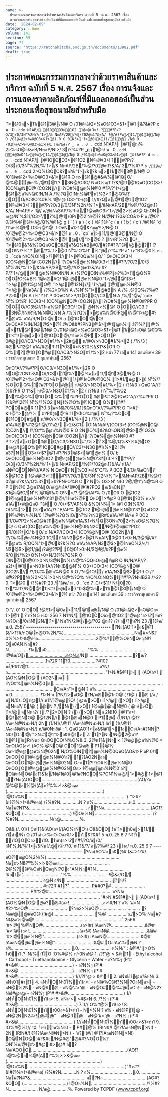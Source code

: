 ```yaml
---
name: >-
  ประกาศคณะกรรมการกลางว่าด้วยราคาสินค้าและบริการ ฉบับที่ 5 พ.ศ. 2567 เรื่อง
  การแจ้งและการแสดงราคาผลิตภัณฑ์ที่มีแอลกอฮอล์เป็นส่วนประกอบเพื่อสุขอนามัยสำหรับมือ
date: '2024-02-09'
category: ง พิเศษ
volume: 141
section: 39
page: 77
source: 'https://ratchakitcha.soc.go.th/documents/18982.pdf'
draft: true
---
```


# ประกาศคณะกรรมการกลางว่าด้วยราคาสินค้าและบริการ ฉบับที่ 5 พ.ศ. 2567 เรื่อง การแจ้งและการแสดงราคาผลิตภัณฑ์ที่มีแอลกอฮอล์เป็นส่วนประกอบเพื่อสุขอนามัยสำหรับมือ

'1>@0ค>11/@13@/N@ O /01@ค@2>%คO@O3>&1>@1 &?&#?P c พ . 0 . `cde N1AP/ @1OOO3>@1O2 1@ค@(3>!.?์#?P/?O/3/0/3์N'็%2N/%'1>/& NพAP/2B/%@/?02ํ@ห1?&/A/ !@/#?Pค>11/@13@/N@ O /01@ค@2>%คO@O3>&1>@1 R O 0N3>'1>@0ค>11/@13@ /N@ O /01@ค@2>%คO@O3>&1>@1 &?&#?P _ พ . 0 . `cdd N1AP/ @1ํ@ห% 2>%คO@ค/&คB/Nพ>P/N!>/ 3/?%#?P _g /1@ค/ พ . 0 . `cdd @#ํ@QหO'1>@0ค>11/@13@/N@ O /01@ค@2>%คO@O3>&1>@1 &?&#?P d พ . 0 . `cdd N1AP/ @1OOO3>@1O2 1@ค@(3>!.?์#?P/?O/3/0/3์N'็%2N/%'1>/& NพAP/2B/%@/?02ํ@ห1?&/A/ 3/?%#?P `b /1@ค/ พ . 0 . `cdd 2>Q%(3QO&?ค?& '1>/&?& ค>11/@13@/N@ O /01@ค@2>%คO@O3>&1>@1R O พ>@1@#&#/%@1QO/ํ@%@ํ@ห% /@!1@1 ? 3N@/O3O/ NหO%ค/1'1?&/@!1@1QหO(CO(3>! (CO%ํ@NO@ (CO2N// !?/O#%ํ@ห%N@0 #?P/?'1>/@ @1ํ@ห%N@0!N/N A /%!?QO!Nห%@Pพ?%3>!1@Q%R' OOO//C3!O%#B% 1@ค@ O3>'1>/@ 1//#?Qค/@!1@1 @1O2 1@ค@(3>!.?์#?P/?O/3/0/3์N'็%2N/%'1>/&NพAP/2B/%@/?02ํ@ห1?&/A/ NพAP/!> !@/ ค/@/Nค3AP/%Rห//1@ค@O3>'1>/@2>%คO@ QหON> ค/@/N'็%$11/O3>'้/?%@1/0P/@2 N/@1? N/@N'1?0&(CO&1>P.ค /@0?0/ํ@%@!@/ค/@/Q%/@!1@ g ( ` ) ( a ) ( c ) /@!1@ `c ( a ) ( b ) ( c ) /@!1@ `d /11คห%@P O3>/@!1@ `f OหNพ1>1@&?ญญ?!>/N@ O /01@ค@2>%คO@O3>&1>@1 พ . 0 . `cb` ค>11/@13@/N@ O /01@ค@2>%คO@O3>&1>@1 @//'1>@0 ? !N/R'%?Q O/ _ '1>@0&?&%?QQหOQO&?ค?&Q%#B#O/#?P#?P/1@/@@?1 !?QO!N/?%"? @/?%'1>@0 N'็%!O%R' %"@/?%#?P a^ />"B%@0% พ . 0 . `cde N/O%O!N>/?@1//'1>@0Qห/N O/ ` QหO(CO(3>! (CO%ํ@NO@ (CO2N// !?/O#%ํ@ห%N@0(3>!.?์#?P/?O/3/0/3์ N'็%2N/%'1>/&NพAP/2B/%@/?02ํ@ห1?&/A/ #?P/?'1>/@@1ํ@ห%N@0!N/N A /%!?QO!Nห%@Pพ?%3>!1@Q%R' OO!O%#B% 1@ค@AQ/ 1@ค@ํ@ห%N@0 '1>/@@1(3>! '1>/@@1%ํ@NO@ '1>/@@12N// '1>/@ @1ํ@ห%N@0 '1>/@คNห3A/  /?%2>Q%N A /%N'็%'1>ํ@#BN A /% .@0Q%/?%#?P2>&/N A /%"? R' P 0QหON1>P/OOO//C3/N A /%/1@ค/ `cde N'็%!O%R' (CO(3>! (CO%ํ@NO@ (CO2N// !?/O#%ํ@ห%N@0#?PR O OOO//C3!@//11คห%@PO3O/ !O/ ํ @N%>%@1 OOO//C3 ? 3N@/!N/R'R/N/N@Q%N A /%%?Q%>ํ@ห%N@0!Pํ@/N@'1>/@#?Pํ@ห% ห1A/R/NO!@/ O/ a @1OO!@/O/ ` QหO0AP%!N/N3@$>@1!@/O&&#?PN3@$>@1ํ@ห%  2ํ@%?@% ค>11/@13@/N@ O /01@ค@2>%คO@O3>&1>@1 1/@1คO@.@0Q% 1>#1/พ@>0์ @1OO!@//11คห%@P >OOP 0#@O//C3/>N3O#1/%>2์#@ ห/@0/>N3O#1/%>2์ ( /?N/3 ) #@P#12@1 ห1A/#@R'11?0์3#>N&?0%!/&1?&OR O Q%1?@1OO#@O//C3/>N3O#1/%>2์ หน้า 77 เลม 141 ตอนพิเศษ 39 ง ราชกิจจานุเบกษา 9 กุมภาพันธ 2567

QหO"A//?%#?PO//C3/>N3O#1/%>2์R O NO@2CN1>&&O//C3/2ํ@%?@%ค>11/@13@/N@ O /01@ค@2>%คO@ O3>&1>@1 1/@1คO@.@0Q% 1>#1/พ@>0์ N'็%/?%OO Q%1?#?POO#@ ห/@0/>N3O#1/%>2์ ( /?N/3 ) QหO"A//?%#?PR O 1?& ห/@0/>N3O#1/%>2์ ( /?N/3 ) N'็%/?%O2 N!%@Q%@1OO Q%1?#?POO #@P#12@1QหO"A//?%#?PR O 1?&P#12@1 N'็%/?%O2 N!%@Q%@1OO Q%1?#?POO#@R'11?0์ 3#>N&?0%!/&1?&QหO"A//?%#?PR O '1>#?&!1@'1>ํ@/?%  #?P#ํ@@1R'11?0์!O%#@ N'็%/?%OO @1OO#@ ห/@0/>N3O#1/%>2์ ( /?N/3 ) ห1A/#@P#12@1!@//11ค2/ >2/&C1์ O!N/N/AP/(CO(3>! (CO%ํ@NO@ (CO2N// !?/O#%ํ@ห%N@0 R O 2N!O%&?&QหON3@$>@1O3O/ QหO(CO(3>! (CO%ํ@NO@ (CO2N// !?/O#%ํ@ห%N@0 #?P'1>2ค์>OO#@O//C3/>N3O#1/%>2์ 3%@/Q%&?%#@O2 ค/@/!3Q%@1OO#@O//C3/>N3O#1/%>2์ !@/ห3?N์O3>/>$?@1 #?PN3@$>@1ํ@ห% O/ b QหO(COํ@ห%N@0O2 1@ค@ํ@ห%N@0'3?(3>!.?์#?P/?O/3/0/3์N'็%2N/%'1>/& NพAP/2B/%@/?02ํ@ห1?&/A/ ห1A/คN@QON@0/AP% N QหO? N%O3>ค1&"O/% P 0O2 R/Oค/&คCN?&@1O2  1@ค@(3>!.?์#?P/?O/3/0/3์N'็%2N/%'1>/&NพAP/2B/%@/?02ํ@ห1?&/A/Q%3?1>#?PNหO%R O ? N% O3>N'ิ N(0 2@/@1"/N@%R O P 0N@0 2ํ@ห1?&O/ค/@/ห1A/1@0@1#?PO2 ค/&คCN?&1@ค@!O/N'็%.@1@R#0 O!N>/?.@1@/AP% O /0OR O @1O2 1@ค@ํ@ห%N@0'3?!@//11คห%@P QหO1>#ํ@P 0@1N?0% พ>/พ์ ห1A/1>#ํ@QหO '1@ O /0/>$?/AP%Q &%O(N%1> @1 O(N%R/O O(N%1> (%?ห1A//?!"B/AP% @1O2 1@ค@ํ@ห%N@0'3?QหOO2 1@ค@!N/ห%N/0 1@ค@%?Q%!O/N'็%!?/N3R#0ห1A//@1&>ค P 0O2 R/O#?P2>%คO@#?Pํ@ห%N@0ห1A/&1>N/Q3ONค?02>%คO@%?Q% O/ c QหO(COํ@ห%N@0 ํ@ห%N@0R/N2C/N@1@ค@#?PO2 R/O!@/O/ b O/ d N/AP/(CO(3>! (CO%ํ@NO@ (CO2N// !?/O#%ํ@ห%N@0 1O//!N/N3@$>@1 NพAP/0@0 1>0>N/3@!@/#?Pํ@ห% R/OQ%'1>@0&?&%?Q ห1A/N/AP/N3@$>@1NหO%2/ค/1 N3@$>@1/@/?คํ@2?P 0@01>0>N/3@!@/#?Pํ@ห% R/ON/%2>Q%1>0>N/3@%?Q%R O O!N@10@01>0>N/3@NN%/N@%?QQหOพ@#ํ@R O !N/N/AP//?พ2!>@1์พ>N01ห1A//?Nห!Bํ@N'็% O3>(CO(3>! (CO%ํ@NO@ (CO2N// !?/O#%ํ@ห%N@0 R O /?คํ@1O// ห1A/N3@$>@1R O /?คํ@2?PN/%2>Q%1>0>N/3@%?Q% N/O%O!NQ%1?#?P/?Nห!B2B />2?0 '1>@0  /?%#?P 23 /1@ค/ พ . 0 . `cd 7 .C/>$11/ N/0?0 1?/%!1?/N@@11>#1/พ@>0์ '1>$@%ค>11/@13@/N@ O /01@ค@2>%คO@O3>&1>@1 หน้า 78 เลม 141 ตอนพิเศษ 39 ง ราชกิจจานุเบกษา 9 กุมภาพันธ 2567

O "/. 01 O OO !@/!1>@0ค>11/@1ล@/N@ O /01@ค@2>คO@Oล> 1>@1  ? ท?N 5 พ.0. 256 7 N1?N/ @1OOOล>@1O2 1@ค@"ล>!.?ฑ์ท?N/?O/ล/0/ล์N!็2N/!1>/ Nพ?N/2@/@/?02 @ห1? /?/ ล/?ท?N 23 /1@ค/ พ.0. 2567 ------------------------------------------ ?Nอ(AO'1>อ&@1 (&1>1?#/หO@ห@O%2N/%)........................................................Nล#>N&?0%%>!>&@คคล..............................................2@%?@%OหNQหญN!?Oอ0AN Nล#?N................!1อ/อ0................................."%%..................................... !@&ล/O/..............................อ@N.อ/N!...................................?ห/? ................................1ห?2R'11?0์....................P#10?พ#์/P#12@1.........................................................อ?N/ล............................................................................. '1>N.#$@1>  (AO(ล>!  (AO%@NO@  (AO2Nออ  !?/O#%@ห%N@0อ............................................................................................................................ Oอ/Aล'1>@N ? อ%.............................................. พ.0. .................... !1>N.ท ?N/2>คO@ ?N/ท@@1คO@ ( !1@ ) @ (/ล./หN/0) !Oท@1// ห1?/1@ค@?O/ ( @ท/>O) !1>/@ (>O) !1>/@ คNหล?/ 0/@ ( @N ? /N/) (>O) 1@ค@@หN@0 ( @ท/>O) !1>/@ คNหล?/ ( /?2>ON ? /) (>O) Nล 2N!10์ @1"ล>! @1@NO@ @12N// @1@หN@0  P1@ (ไ/N1//.@1? /AลคN@Nพ>N/) 2N (ไ/N1//.@1? /AลคN@Nพ>N/) !ล? (1//.@1? /AลคN@Nพ>N/) ห/@0Nห!@ : 1. QหO(AO'1>อ&$@1>1อOอ/Aล#?NN?N0/Oอ!@/'1>N.#@1'1>อ&$@1> 2. 1?Nอ/N@2@ห1?&@11อR/Nพอ QหOQOO(N%O%& 3. 2@ห1?&Nอ < 1@ค@@ห%N@0 = QหO(AO(ล>! (AO% @NO@ OO1@ค@  P1@% Oล>1@ค@@ห%N@02N N/O%O!N1?@ห%N@0QหO(AO&1>P.คP 0!1 QหOOO1@ค@@ห%N@0'ล? 1?(AO2Nออ QหOOO1@ค@@ห%N@02N Oล>1?!?/O#%@ห%N@0 QหOOO1@ค@@ห%N@02NOล> 1@ค@@ห%N@0'ล? O@พNO@อ1?&1อ/N@1@0@1#?NOO%?ON'็%ค/@/1>#@'1>@1 ล?Nอ(AOOO............................................................................(AO/?อ @%@ล%@/(Aพ?%%>!>&@คคล (............................................................................) !@Oห%N.............................................................................. ( '1>#?&!1@%>!>&@คคล) /?%#?N...............N ? อ%............................พ.0. .................. Nล#?N1?&.............................................. ล?Nอ.....................................(AO1?&OO (.....................................) !@Oห%N............................................. /?%#?N........................ N/ล@...............%.

O&& (/. 01/1 (.ําห1?&(AO(ล>!/(AO%ําNOํา) O&&OO !ํา/'1>ํา0ค>11/ํา1ลํา/Nํา O /01ําคํา.>%คOําOล>&1>ํา1 &?&#?่ 5 พ.0. 25 6 7 N1?่/ ํา1OOOล>ํา1O. 1ําคํา(ล>!.?ฑ์#?่/?O/ล/0/ล์N'็%.N/%'1>/&Nพ?่/.@/%ํา/?0. ําห1?&/?/ ล/?%#?่ 23 /1ําค/ พ.0. 25 6 7 ------------------------------------------ ?Nอ(AO'#>อ&@# (&#>1?#/หO@ห@O%2N/%) .......................................................... Nล#>N&?"%%>!>&@คคล................................... .... 2@%?@%OหNQหญN!?Oอ"AN Nล#?N ..................... !#อ/อ".............................."%% ............................ !@&ล/O/ ............................. อ@N อ/N! ................................... ?ห/? ............................. #ห?2R'#1?"์. ............... P##0?#์ .......................... ................... P##2@# ...... ............ ............................. อ?N!ล ........................................................ ... .............. '#>N #$@#>  (AO(ล>!  (AO%@NO@ @ล?@#(ล>!...........................ล>!#/N ? อ% '#>N #2>%คO@ .............................. ?Nอ2>%คO@ ............ ...... .......... . ?Nอ#@@#คO@ (!#@) ........................ ...... %@ ...............!ล./>O% Nล#?NQ&อ%@ญ@! .................................................................... 'ี 2566 '#>!@%@NO@..............................(ล>!#) !AลคN@...........................&@# '#>!@(ล>!........................................(ล>!#) !AลคN@..............................&@# '#>!@@ห%N@"..........................(ล>!#) !AลคN@...........................&@# !AลคN@@#@ห%N@"...............................&@# Oอ!Aล'#>@N ? อ%.............................................. .0. ........................ ห%N/" : &@#/ >O% 1ํา0ํา1 .? .N/%ํา1ใO !O%#@% ห/ํา0Nห!@ 1. /?!"@ > &#ํา!1 - Ethyl alcohol - Carbopol - Triethanolamine - Glycerin - Water - อ?N%ๆ (P'# #>&@...........................................) - อ?N%ๆ (P'# #>&@...........................................) - อ?N%ๆ (P'# #>&@...........................................) 1///?!"@ > &#ํา!1 2. คNํา&11@ห?&หN/ 3. คNําO1#ํา!1 4. คNําใONํา0ใ%ํา1(ล>! - คN@%O@!?%N?OอNล> - คN@%2N - คN@R้@ - คN@'#>'@ - คN@O#@%#@อOอ! - คN@N2?Nอ!#@ค@ - อ?N%ๆ (P'# #>&@............................................) 1//คNําใONํา0ใ%ํา1(ล>! 5. คNําล>.>#$>N 6. /?่%ๆ (P'# #>&@..............................................) 7. 1//!O%#@%ํา1(ล>! 8. คNําใONํา0ใ%ํา1ํา0Oล>&1>หํา1 - N>%N ? อ% - คN@P1@ - คN@2NN2#>!@#@" - คN@R้@ - คN@'#>'@ - อ?N%ๆ (P'# #>&@............................................) 1//คNําใONํา0ใ%ํา1ํา0Oล>&1>หํา1 9. !O%#@%1// 10. 1ําคําําห%Nํา0 -  P#@% (R!N#/! @1?!AลคN@N>N!) - 2N (R!N#/! @1?!AลคN@N>N!) - 'ล? (#/! @1?!AลคN@N>N!) O@NO@อ#?&#อ/N@#@"@##?NOO%?ON'็%ค/@!#>#@'#>@# ล?Nอ(AOOO............................................................................(AO!?อ@%@ล%@!(A?%%>!>&@คคล (..........................................................................) !@Oห%N............................................................................ ( '#>#?&!#@%>!>&@คคล) /?%#?N............N ? อ%............................. . ..0. ............... Nล#?N#?&............................................ ล?Nอ...................................(AO#?&OO (..................................) !@Oห%N........................................... /?%#?N....................... N/ล@..............%. Powered by TCPDF (www.tcpdf.org)
